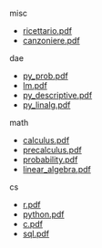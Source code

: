 misc 

- [ricettario.pdf](misc/ricettario.pdf)
- [canzoniere.pdf](misc/canzoniere.pdf)


dae 

- [py_prob.pdf](dae/py_prob.pdf)
- [lm.pdf](dae/lm.pdf)
- [py_descriptive.pdf](dae/py_descriptive.pdf)
- [py_linalg.pdf](dae/py_linalg.pdf)


math 

- [calculus.pdf](math/calculus.pdf)
- [precalculus.pdf](math/precalculus.pdf)
- [probability.pdf](math/probability.pdf)
- [linear_algebra.pdf](math/linear_algebra.pdf)


cs 

- [r.pdf](cs/r.pdf)
- [python.pdf](cs/python.pdf)
- [c.pdf](cs/c.pdf)
- [sql.pdf](cs/sql.pdf)


